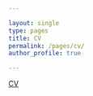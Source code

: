 ```yaml
---

layout: single
type: pages
title: CV
permalink: /pages/cv/
author_profile: true

---
```


[CV](/assets/images/cv.pdf)